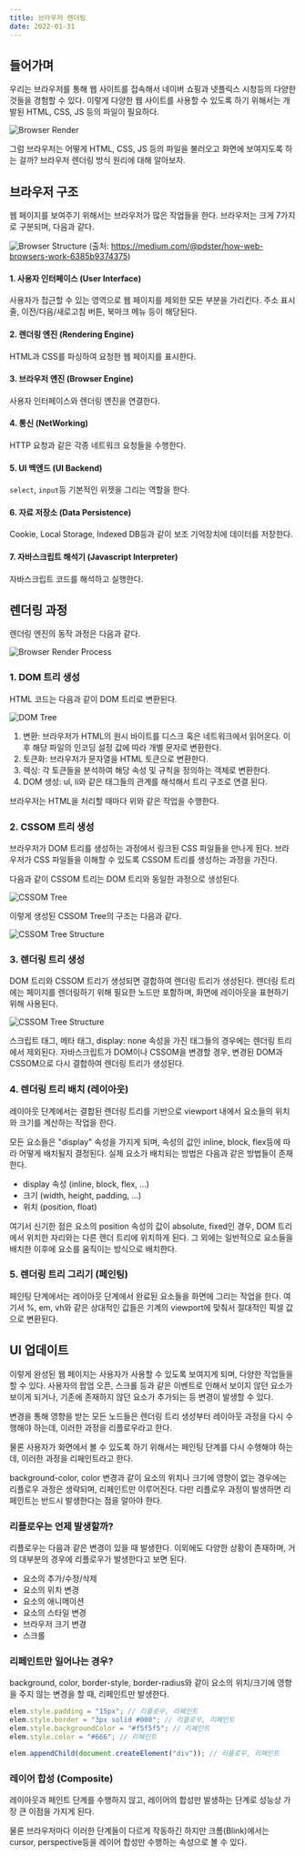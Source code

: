 ```yaml
---
title: 브라우저 렌더링
date: 2022-01-31
---
```


## 들어가며

우리는 브라우저를 통해 웹 사이트를 접속해서 네이버 쇼핑과 넷플릭스 시청등의 다양한 것들을 경험할 수 있다.
이렇게 다양한 웹 사이트를 사용할 수 있도록 하기 위해서는 개발된 HTML, CSS, JS 등의 파일이 필요하다.

![Browser Render](../.vuepress/public/images/browser-render.png)

그럼 브라우저는 어떻게 HTML, CSS, JS 등의 파일을 불러오고 화면에 보여지도록 하는 걸까?
브라우저 렌더링 방식 원리에 대해 알아보자.

## 브라우저 구조

웹 페이지를 보여주기 위해서는 브라우저가 많은 작업들을 한다.
브라우저는 크게 7가지로 구분되며, 다음과 같다.

![Browser Structure](../.vuepress/public/images/browser-structure.png)
(출처: https://medium.com/@pdster/how-web-browsers-work-6385b9374375)

#### 1. 사용자 인터페이스 (User Interface)

사용자가 접근할 수 있는 영역으로 웹 페이지를 제외한 모든 부분을 가리킨다.
주소 표시줄, 이전/다음/새로고침 버튼, 북마크 메뉴 등이 해당된다.

#### 2. 렌더링 엔진 (Rendering Engine)

HTML과 CSS를 파싱하여 요청한 웹 페이지를 표시한다.

#### 3. 브라우저 엔진 (Browser Engine)

사용자 인터페이스와 렌더링 엔진을 연결한다.

#### 4. 통신 (NetWorking)

HTTP 요청과 같은 각종 네트워크 요청들을 수행한다.

#### 5. UI 백엔드 (UI Backend)

`select`, `input`등 기본적인 위젯을 그리는 역할을 한다.

#### 6. 자료 저장소 (Data Persistence)

Cookie, Local Storage, Indexed DB등과 같이 보조 기억장치에 데이터를 저장한다.

#### 7. 자바스크립트 해석기 (Javascript Interpreter)

자바스크립트 코드를 해석하고 실행한다.

## 렌더링 과정

렌더링 엔진의 동작 과정은 다음과 같다.

![Browser Render Process](../.vuepress/public/images/browser-render-process.png)

### 1. DOM 트리 생성

HTML 코드는 다음과 같이 DOM 트리로 변환된다.

![DOM Tree](../.vuepress/public/images/DOMTree.png)

1. 변환: 브라우저가 HTML의 원시 바이트를 디스크 혹은 네트워크에서 읽어온다. 이후 해당 파일의 인코딩 설정 값에 따라 개별 문자로 변환한다.
2. 토큰화: 브라우저가 문자열을 HTML 토큰으로 변환한다.
3. 렉싱: 각 토큰들을 분석하여 해당 속성 및 규칙을 정의하는 객체로 변환한다.
4. DOM 생성: ul, li와 같은 태그들의 관계를 해석해서 트리 구조로 연결 된다.

브라우저는 HTML을 처리할 때마다 위와 같은 작업을 수행한다.

### 2. CSSOM 트리 생성

브라우저가 DOM 트리를 생성하는 과정에서 링크된 CSS 파일들을 만나게 된다.
브라우저가 CSS 파일들을 이해할 수 있도록 CSSOM 트리를 생성하는 과정을 가진다.

다음과 같이 CSSOM 트리는 DOM 트리와 동일한 과정으로 생성된다.

![CSSOM Tree](../.vuepress/public/images/CSSOMTree.png)

이렇게 생성된 CSSOM Tree의 구조는 다음과 같다.

![CSSOM Tree Structure](../.vuepress/public/images/CSSOMTree-structure.png)

### 3. 렌더링 트리 생성

DOM 트리와 CSSOM 트리가 생성되면 결합하여 렌더링 트리가 생성된다.
렌더링 트리에는 페이지를 렌더링하기 위해 필요한 노드만 포함하며, 화면에 레이아웃을 표현하기 위해 사용된다.

![CSSOM Tree Structure](../.vuepress/public/images/renderTree.png)

스크립트 태그, 메타 태그, display: none 속성을 가진 태그들의 경우에는 렌더링 트리에서 제외된다.
자바스크립트가 DOM이나 CSSOM을 변경할 경우, 변경된 DOM과 CSSOM으로 다시 결합하여 렌더링 트리가 생성된다.

### 4. 렌더링 트리 배치 (레이아웃)

레이아웃 단계에서는 결합된 렌더링 트리를 기반으로 viewport 내에서 요소들의 위치와 크기를 계산하는 작업을 한다.

모든 요소들은 "display" 속성을 가지게 되며, 속성의 값인 inline, block, flex등에 따라 어떻게 배치될지 결정된다.
실제 요소가 배치되는 방법은 다음과 같은 방법들이 존재한다.

- display 속성 (inline, block, flex, ...)
- 크기 (width, height, padding, ...)
- 위치 (position, float)

여기서 신기한 점은 요소의 position 속성의 값이 absolute, fixed인 경우, DOM 트리에서 위치한 자리와는 다른 렌더 트리에 위치하게 된다.
그 외에는 일반적으로 요소들을 배치한 이후에 요소를 움직이는 방식으로 배치한다.

### 5. 렌더링 트리 그리기 (페인팅)

페인팅 단계에서는 레이아웃 단계에서 완료된 요소들을 화면에 그리는 작업을 한다.
여기서 %, em, vh와 같은 상대적인 값들은 기계의 viewport에 맞춰서 절대적인 픽셀 값으로 변환된다.

## UI 업데이트

이렇게 완성된 웹 페이지는 사용자가 사용할 수 있도록 보여지게 되며, 다양한 작업들을 할 수 있다.
사용자의 팝업 오픈, 스크롤 등과 같은 이벤트로 인해서 보이지 않던 요소가 보이게 되거나, 기존에 존재하지 않던 요소가 추가되는 등 변경이 발생할 수 있다.

변경을 통해 영향을 받는 모든 노드들은 렌더링 트리 생성부터 레이아웃 과정을 다시 수행해야 하는데, 이러한 과정을 리플로우라고 한다. 

물론 사용자가 화면에서 볼 수 있도록 하기 위해서는 페인팅 단계를 다시 수행해야 하는데, 이러한 과정을 리페인트라고 한다.

background-color, color 변경과 같이 요소의 위치나 크기에 영향이 없는 경우에는 리플로우 과정은 생략되며, 리페인트만 이루어진다.
다만 리플로우 과정이 발생하면 리페인트는 반드시 발생한다는 점을 알아야 한다.

### 리플로우는 언제 발생할까?

리플로우는 다음과 같은 변경이 있을 때 발생한다.
이외에도 다양한 상황이 존재하며, 거의 대부분의 경우에 리플로우가 발생한다고 보면 된다.

- 요소의 추가/수정/삭제
- 요소의 위치 변경
- 요소의 애니메이션
- 요소의 스타일 변경 
- 브라우저 크기 변경
- 스크롤

### 리페인트만 일어나는 경우?

background, color, border-style, border-radius와 같이 요소의 위치/크기에 영향을 주지 않는 변경을 할 때, 리페인트만 발생한다.

```javascript
elem.style.padding = "15px"; // 리플로우, 리페인트
elem.style.border = "3px solid #000"; // 리플로우, 리페인트
elem.style.backgroundColor = "#f5f5f5"; // 리페인트
elem.style.color = "#666"; // 리페인트

elem.appendChild(document.createElement("div")); // 리플로우, 리페인트
```

### 레이어 합성 (Composite)

레이아웃과 페인트 단계를 수행하지 않고, 레이어의 합성만 발생하는 단계로 성능상 가장 큰 이점을 가지게 된다.

물론 브라우저마다 이러한 단계들이 다르게 작동하긴 하지만 크롬(Blink)에서는 cursor, perspective등을 레이어 합성만 수행하는 속성으로 볼 수 있다.